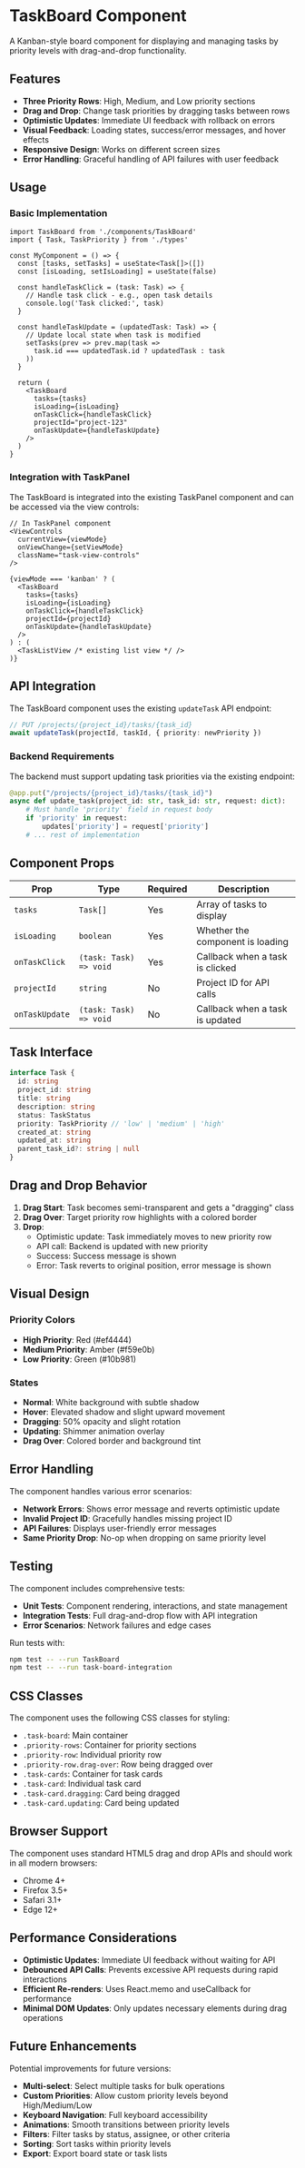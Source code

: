# TaskBoard Component

A Kanban-style board component for displaying and managing tasks by priority levels with drag-and-drop functionality.

## Features

- **Three Priority Rows**: High, Medium, and Low priority sections
- **Drag and Drop**: Change task priorities by dragging tasks between rows
- **Optimistic Updates**: Immediate UI feedback with rollback on errors
- **Visual Feedback**: Loading states, success/error messages, and hover effects
- **Responsive Design**: Works on different screen sizes
- **Error Handling**: Graceful handling of API failures with user feedback

## Usage

### Basic Implementation

```tsx
import TaskBoard from './components/TaskBoard'
import { Task, TaskPriority } from './types'

const MyComponent = () => {
  const [tasks, setTasks] = useState<Task[]>([])
  const [isLoading, setIsLoading] = useState(false)

  const handleTaskClick = (task: Task) => {
    // Handle task click - e.g., open task details
    console.log('Task clicked:', task)
  }

  const handleTaskUpdate = (updatedTask: Task) => {
    // Update local state when task is modified
    setTasks(prev => prev.map(task => 
      task.id === updatedTask.id ? updatedTask : task
    ))
  }

  return (
    <TaskBoard
      tasks={tasks}
      isLoading={isLoading}
      onTaskClick={handleTaskClick}
      projectId="project-123"
      onTaskUpdate={handleTaskUpdate}
    />
  )
}
```

### Integration with TaskPanel

The TaskBoard is integrated into the existing TaskPanel component and can be accessed via the view controls:

```tsx
// In TaskPanel component
<ViewControls
  currentView={viewMode}
  onViewChange={setViewMode}
  className="task-view-controls"
/>

{viewMode === 'kanban' ? (
  <TaskBoard
    tasks={tasks}
    isLoading={isLoading}
    onTaskClick={handleTaskClick}
    projectId={projectId}
    onTaskUpdate={handleTaskUpdate}
  />
) : (
  <TaskListView /* existing list view */ />
)}
```

## API Integration

The TaskBoard component uses the existing `updateTask` API endpoint:

```typescript
// PUT /projects/{project_id}/tasks/{task_id}
await updateTask(projectId, taskId, { priority: newPriority })
```

### Backend Requirements

The backend must support updating task priorities via the existing endpoint:

```python
@app.put("/projects/{project_id}/tasks/{task_id}")
async def update_task(project_id: str, task_id: str, request: dict):
    # Must handle 'priority' field in request body
    if 'priority' in request:
        updates['priority'] = request['priority']
    # ... rest of implementation
```

## Component Props

| Prop | Type | Required | Description |
|------|------|----------|-------------|
| `tasks` | `Task[]` | Yes | Array of tasks to display |
| `isLoading` | `boolean` | Yes | Whether the component is loading |
| `onTaskClick` | `(task: Task) => void` | Yes | Callback when a task is clicked |
| `projectId` | `string` | No | Project ID for API calls |
| `onTaskUpdate` | `(task: Task) => void` | No | Callback when a task is updated |

## Task Interface

```typescript
interface Task {
  id: string
  project_id: string
  title: string
  description: string
  status: TaskStatus
  priority: TaskPriority // 'low' | 'medium' | 'high'
  created_at: string
  updated_at: string
  parent_task_id?: string | null
}
```

## Drag and Drop Behavior

1. **Drag Start**: Task becomes semi-transparent and gets a "dragging" class
2. **Drag Over**: Target priority row highlights with a colored border
3. **Drop**: 
   - Optimistic update: Task immediately moves to new priority row
   - API call: Backend is updated with new priority
   - Success: Success message is shown
   - Error: Task reverts to original position, error message is shown

## Visual Design

### Priority Colors
- **High Priority**: Red (#ef4444)
- **Medium Priority**: Amber (#f59e0b)  
- **Low Priority**: Green (#10b981)

### States
- **Normal**: White background with subtle shadow
- **Hover**: Elevated shadow and slight upward movement
- **Dragging**: 50% opacity and slight rotation
- **Updating**: Shimmer animation overlay
- **Drag Over**: Colored border and background tint

## Error Handling

The component handles various error scenarios:

- **Network Errors**: Shows error message and reverts optimistic update
- **Invalid Project ID**: Gracefully handles missing project ID
- **API Failures**: Displays user-friendly error messages
- **Same Priority Drop**: No-op when dropping on same priority level

## Testing

The component includes comprehensive tests:

- **Unit Tests**: Component rendering, interactions, and state management
- **Integration Tests**: Full drag-and-drop flow with API integration
- **Error Scenarios**: Network failures and edge cases

Run tests with:
```bash
npm test -- --run TaskBoard
npm test -- --run task-board-integration
```

## CSS Classes

The component uses the following CSS classes for styling:

- `.task-board`: Main container
- `.priority-rows`: Container for priority sections
- `.priority-row`: Individual priority row
- `.priority-row.drag-over`: Row being dragged over
- `.task-cards`: Container for task cards
- `.task-card`: Individual task card
- `.task-card.dragging`: Card being dragged
- `.task-card.updating`: Card being updated

## Browser Support

The component uses standard HTML5 drag and drop APIs and should work in all modern browsers:

- Chrome 4+
- Firefox 3.5+
- Safari 3.1+
- Edge 12+

## Performance Considerations

- **Optimistic Updates**: Immediate UI feedback without waiting for API
- **Debounced API Calls**: Prevents excessive API requests during rapid interactions
- **Efficient Re-renders**: Uses React.memo and useCallback for performance
- **Minimal DOM Updates**: Only updates necessary elements during drag operations

## Future Enhancements

Potential improvements for future versions:

- **Multi-select**: Select multiple tasks for bulk operations
- **Custom Priorities**: Allow custom priority levels beyond High/Medium/Low
- **Keyboard Navigation**: Full keyboard accessibility
- **Animations**: Smooth transitions between priority levels
- **Filters**: Filter tasks by status, assignee, or other criteria
- **Sorting**: Sort tasks within priority levels
- **Export**: Export board state or task lists
